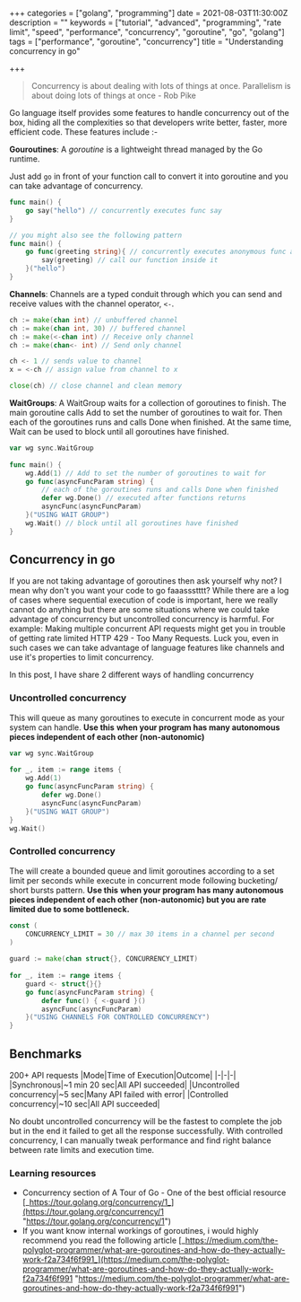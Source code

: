 +++
categories = ["golang", "programming"]
date = 2021-08-03T11:30:00Z
description = ""
keywords = ["tutorial", "advanced", "programming", "rate limit", "speed", "performance", "concurrency", "goroutine", "go", "golang"]
tags = ["performance", "goroutine", "concurrency"]
title = "Understanding concurrency in go"

+++
> Concurrency is about dealing with lots of things at once. Parallelism is about doing lots of things at once - Rob Pike

Go language itself provides some features to handle concurrency out of the box, hiding all the complexities so that developers write better, faster, more efficient code. These features include :-

**Gouroutines**: A _goroutine_ is a lightweight thread managed by the Go runtime.

Just add `go` in front of your function call to convert it into goroutine and you can take advantage of concurrency.

```go
func main() {
	go say("hello") // concurrently executes func say
}

// you might also see the following pattern
func main() {
	go func(greeting string){ // concurrently executes anonymous func and 
    	say(greeting) // call our function inside it
    }("hello")
}
```

**Channels**: Channels are a typed conduit through which you can send and receive values with the channel operator, `<-`.

```go
ch := make(chan int) // unbuffered channel
ch := make(chan int, 30) // buffered channel
ch := make(<-chan int) // Receive only channel
ch := make(chan<- int) // Send only channel

ch <- 1 // sends value to channel
x = <-ch // assign value from channel to x

close(ch) // close channel and clean memory
```

**WaitGroups**: A WaitGroup waits for a collection of goroutines to finish. The main goroutine calls Add to set the number of goroutines to wait for. Then each of the goroutines runs and calls Done when finished. At the same time, Wait can be used to block until all goroutines have finished.

```go
var wg sync.WaitGroup
        
func main() {
	wg.Add(1) // Add to set the number of goroutines to wait for
	go func(asyncFuncParam string) {
    	// each of the goroutines runs and calls Done when finished
		defer wg.Done() // executed after functions returns
		asyncFunc(asyncFuncParam)
	}("USING WAIT GROUP")
    wg.Wait() // block until all goroutines have finished
}
```

## Concurrency in go

If you are not taking advantage of goroutines then ask yourself why not? I mean why don't you want your code to go faaassstttt? While there are a log of cases where sequential execution of code is important, here we really cannot do anything but there are some situations where we could take advantage of concurrency but uncontrolled concurrency is harmful. For example: Making multiple concurrent API requests might get you in trouble of getting rate limited HTTP 429 - Too Many Requests. Luck you, even in such cases we can take advantage of language features like channels and use it's properties to limit concurrency.

In this post, I have share 2 different ways of handling concurrency

### Uncontrolled concurrency

This will queue as many goroutines to execute in concurrent mode as your system can handle. **Use this** **when your program has many autonomous pieces independent of each other (non-autonomic)**

```go
var wg sync.WaitGroup
    
for _, item := range items {
	wg.Add(1)
	go func(asyncFuncParam string) {
		defer wg.Done()
		asyncFunc(asyncFuncParam)
	}("USING WAIT GROUP")
}
wg.Wait()
```

### Controlled concurrency

The will create a bounded queue and limit goroutines  according to a set limit per seconds while execute in concurrent mode following bucketing/ short bursts pattern. **Use this** **when your program has many autonomous pieces independent of each other (non-autonomic) but you are rate limited due to some bottleneck.**

```go
const (
	CONCURRENCY_LIMIT = 30 // max 30 items in a channel per second 
)
    
guard := make(chan struct{}, CONCURRENCY_LIMIT)
    
for _, item := range items {
	guard <- struct{}{}
	go func(asyncFuncParam string) {
		defer func() { <-guard }()
		asyncFunc(asyncFuncParam)
	}("USING CHANNELS FOR CONTROLLED CONCURRENCY")
}
```

## Benchmarks

200+ API requests
|Mode|Time of Execution|Outcome|
|-|-|-|
|Synchronous|~1 min 20 sec|All API succeeded|
|Uncontrolled concurrency|~5 sec|Many API failed with error|
|Controlled concurrency|~10 sec|All API succeeded|

No doubt uncontrolled concurrency will be the fastest to complete the job but in the end it failed to get all the response successfully. With controlled concurrency, I can manually tweak performance and find right balance between rate limits and execution time.

### Learning resources

* Concurrency section of A Tour of Go - One of the best official resource [_https://tour.golang.org/concurrency/1_](https://tour.golang.org/concurrency/1 "https://tour.golang.org/concurrency/1")
* If you want know internal workings of goroutines, i would highly recommend you read the following article [_https://medium.com/the-polyglot-programmer/what-are-goroutines-and-how-do-they-actually-work-f2a734f6f991_](https://medium.com/the-polyglot-programmer/what-are-goroutines-and-how-do-they-actually-work-f2a734f6f991 "https://medium.com/the-polyglot-programmer/what-are-goroutines-and-how-do-they-actually-work-f2a734f6f991")